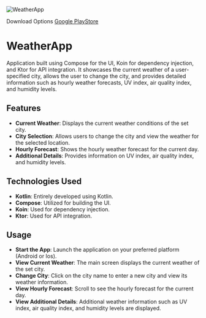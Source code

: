 

![WeatherApp](https://raw.githubusercontent.com/yeshuwahane/WeatherAppCmm/main/screenshots/weatherApp.png)


Download Options 
<a href="https://play.google.com/store/apps/details?id=org.yeshuwahane.weather"> Google PlayStore<a>

# WeatherApp

Application built using Compose for the UI, Koin for dependency injection, and Ktor for API integration. It showcases the current weather of a user-specified city, allows the user to change the city, and provides detailed information such as hourly weather forecasts, UV index, air quality index, and humidity levels.

## Features

- **Current Weather**: Displays the current weather conditions of the set city.
- **City Selection**: Allows users to change the city and view the weather for the selected location.
- **Hourly Forecast**: Shows the hourly weather forecast for the current day.
- **Additional Details**: Provides information on UV index, air quality index, and humidity levels.

## Technologies Used

- **Kotlin**: Entirely developed using Kotlin.
- **Compose**: Utilized for building the UI.
- **Koin**: Used for dependency injection.
- **Ktor**: Used for API integration.


## Usage

- **Start the App**: Launch the application on your preferred platform (Android or Ios).
- **View Current Weather**: The main screen displays the current weather of the set city.
- **Change City**: Click on the city name to enter a new city and view its weather information.
- **View Hourly Forecast**: Scroll to see the hourly forecast for the current day.
- **View Additional Details**: Additional weather information such as UV index, air quality index, and humidity levels are displayed.
